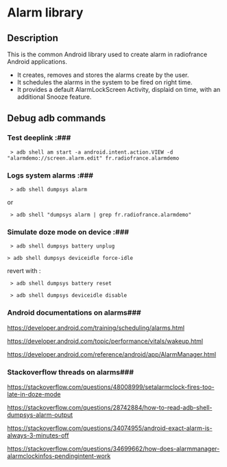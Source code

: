 # Alarm library #

## Description ##

This is the common Android library used to create alarm in radiofrance Android applications.

- It creates, removes and stores the alarms create by the user.
- It schedules the alarms in the system to be fired on right time.
- It provides a default AlarmLockScreen Activity, displaid on time, with an additional Snooze feature.

## Debug adb commands ##

### Test deeplink :###

``` > adb shell am start -a android.intent.action.VIEW -d "alarmdemo://screen.alarm.edit" fr.radiofrance.alarmdemo```


### Logs system alarms :###

``` > adb shell dumpsys alarm```

or


``` > adb shell "dumpsys alarm | grep fr.radiofrance.alarmdemo"```

### Simulate doze mode on device :###

``` > adb shell dumpsys battery unplug```
      
``` > adb shell dumpsys deviceidle force-idle ```

revert with :

``` > adb shell dumpsys battery reset```

``` > adb shell dumpsys deviceidle disable```

### Android documentations on alarms###

https://developer.android.com/training/scheduling/alarms.html

https://developer.android.com/topic/performance/vitals/wakeup.html

https://developer.android.com/reference/android/app/AlarmManager.html


### Stackoverflow threads on alarms###

https://stackoverflow.com/questions/48008999/setalarmclock-fires-too-late-in-doze-mode

https://stackoverflow.com/questions/28742884/how-to-read-adb-shell-dumpsys-alarm-output

https://stackoverflow.com/questions/34074955/android-exact-alarm-is-always-3-minutes-off

https://stackoverflow.com/questions/34699662/how-does-alarmmanager-alarmclockinfos-pendingintent-work